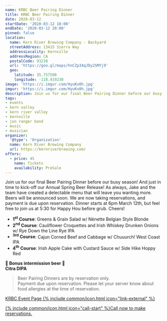 ```yaml
---
name: KRBC Beer Pairing Dinner
title: KRBC Beer Pairing Dinner
date: 2020-03-12
startDate: '2020-03-12 18:00'
endDate: '2020-03-12 20:00'
pinned: false
location:
  name: Kern River Brewing Company - Backyard
  streetAddress: 13415 Sierra Way
  addressLocality: Kernville
  addressRegion: CA
  postalCode: 93238
  url: 'https://goo.gl/maps/hnCZp34qJDy2SMYj9'
  geo:
    latitude: 35.757508
    longitude: -118.419230
image: 'https://i.imgur.com/HyuKx0h.jpg'
imgur: 'https://i.imgur.com/HyuKx0h.jpg'
description: Join us for our final Beer Pairing Dinner before our busy season!
tags:
- events
- kern valley
- kern river valley
- kernville
- jon ranger band
- music
- musician
organizer:
  '@type': 'Organization'
  name: Kern River Brewing Company
  url: https://kernriverbrewing.com/
offers:
  - price: 45
    name: Tickets
    availability: PreSale
---
```

Join us for our final Beer Pairing Dinner before our busy season! And just in
time to kick-off our Annual Spring Beer Release! As always, Jake and the team have
created a delectable menu that will leave you wanting more. Beers will be announced
soon. We are now taking reservations, and payment is due upon reservation.
Dinner starts at 6pm March 12th, but feel free to join us at 5:30 for Happy Hou
 before grub. Cheers!

- **1<sup>st</sup> Course**: Greens & Grain Salad w/ Nènette Belgian Style Blonde
- **2<sup>nd</sup> Course**: Cauliflower Croquettes and Irish Whiskey Drunken Onions w/ Rye Down the Line Rye IPA
- **<sup>3rd</sup> Course**: Cajun Corned Beef and Cabbage w/ Chuuurch! West Coast IPA
- **4<sup>th</sup> Course**: Irish Apple Cake with Custard Sauce w/ Side Hike Hoppy Red

<div class="center">
<b>🍺 Bonus intermission beer 🍺</b>
<br />
<b>Citra DIPA</b>
</div>

> Beer Pairing Dinners are by reservation only.  
> Payment due upon reservation. Please let your server know about food allergies at
> the time of reservation.

[KRBC Event Page {% include common/icon.html icon="link-external" %}](https://kernriverbrewing.com/event/beer-pairing-dinner/)

<a href="tel:+1-760-376-2337" role="button" class="btn btn-primary btn-wide" title="Call to make reservations">{% include common/icon.html icon="call-start" %}<span>Call now <span class="mobile-hidden">to make reservations.</span></span></a>
